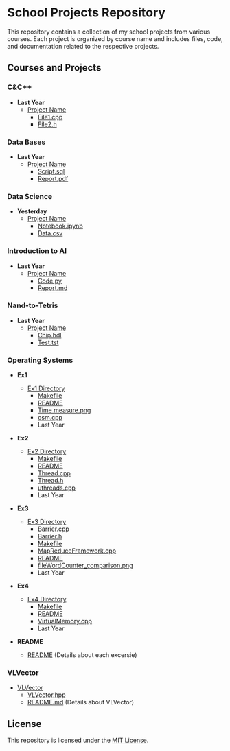 # School Projects Repository

This repository contains a collection of my school projects from various courses. Each project is organized by course name and includes files, code, and documentation related to the respective projects.

## Courses and Projects

### C&C++

- **Last Year**
  - [Project Name](C%26C%2B%2B/Last%20Year/Project%20Name)
    - [File1.cpp](C%26C%2B%2B/Last%20Year/Project%20Name/File1.cpp)
    - [File2.h](C%26C%2B%2B/Last%20Year/Project%20Name/File2.h)

### Data Bases

- **Last Year**
  - [Project Name](Data%20Bases/Last%20Year/Project%20Name)
    - [Script.sql](Data%20Bases/Last%20Year/Project%20Name/Script.sql)
    - [Report.pdf](Data%20Bases/Last%20Year/Project%20Name/Report.pdf)

### Data Science

- **Yesterday**
  - [Project Name](Data%20Science/Yesterday/Project%20Name)
    - [Notebook.ipynb](Data%20Science/Yesterday/Project%20Name/Notebook.ipynb)
    - [Data.csv](Data%20Science/Yesterday/Project%20Name/Data.csv)

### Introduction to AI

- **Last Year**
  - [Project Name](Introduction%20to%20AI/Last%20Year/Project%20Name)
    - [Code.py](Introduction%20to%20AI/Last%20Year/Project%20Name/Code.py)
    - [Report.md](Introduction%20to%20AI/Last%20Year/Project%20Name/Report.md)

### Nand-to-Tetris

- **Last Year**
  - [Project Name](Nand-to-Tetris/Last%20Year/Project%20Name)
    - [Chip.hdl](Nand-to-Tetris/Last%20Year/Project%20Name/Chip.hdl)
    - [Test.tst](Nand-to-Tetris/Last%20Year/Project%20Name/Test.tst)

### Operating Systems

- **Ex1**
  - [Ex1 Directory](Operating%20Systems/Ex1)
    - [Makefile](Operating%20Systems/Ex1/Makefile)
    - [README](Operating%20Systems/Ex1/README.md)
    - [Time measure.png](Operating%20Systems/Ex1/Time%20measure.png)
    - [osm.cpp](Operating%20Systems/Ex1/osm.cpp)
    - Last Year

- **Ex2**
  - [Ex2 Directory](Operating%20Systems/Ex2)
    - [Makefile](Operating%20Systems/Ex2/Makefile)
    - [README](Operating%20Systems/Ex2/README.md)
    - [Thread.cpp](Operating%20Systems/Ex2/Thread.cpp)
    - [Thread.h](Operating%20Systems/Ex2/Thread.h)
    - [uthreads.cpp](Operating%20Systems/Ex2/uthreads.cpp)
    - Last Year

- **Ex3**
  - [Ex3 Directory](Operating%20Systems/Ex3)
    - [Barrier.cpp](Operating%20Systems/Ex3/Barrier.cpp)
    - [Barrier.h](Operating%20Systems/Ex3/Barrier.h)
    - [Makefile](Operating%20Systems/Ex3/Makefile)
    - [MapReduceFramework.cpp](Operating%20Systems/Ex3/MapReduceFramework.cpp)
    - [README](Operating%20Systems/Ex3/README.md)
    - [fileWordCounter_comparison.png](Operating%20Systems/Ex3/fileWordCounter_comparison.png)
    - Last Year

- **Ex4**
  - [Ex4 Directory](Operating%20Systems/Ex4)
    - [Makefile](Operating%20Systems/Ex4/Makefile)
    - [README](Operating%20Systems/Ex4/README.md)
    - [VirtualMemory.cpp](Operating%20Systems/Ex4/VirtualMemory.cpp)
    - Last Year

- **README**
  - [README](Operating%20Systems/README.md) (Details about each excersie)

### VLVector

- [VLVector](VLVector)
  - [VLVector.hpp](VLVector/VLVector.hpp)
  - [README.md](VLVector/README.md) (Details about VLVector)

## License

This repository is licensed under the [MIT License](LICENSE).
